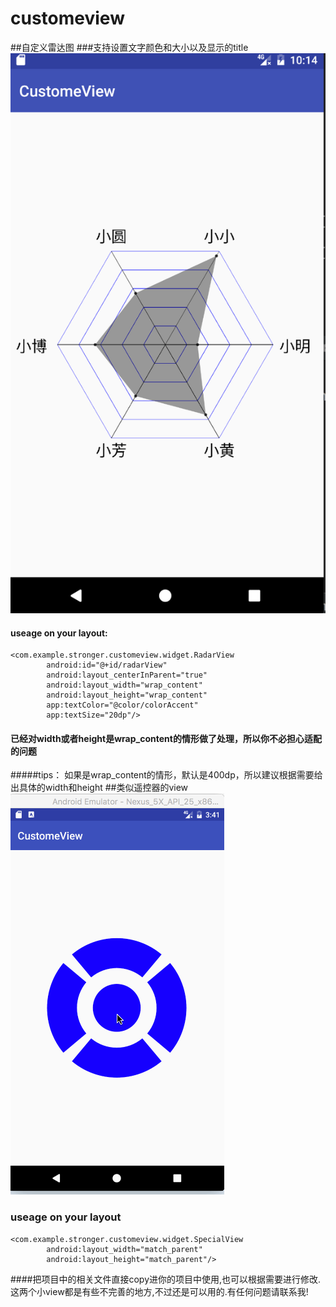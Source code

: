 # customeview
##自定义雷达图
###支持设置文字颜色和大小以及显示的title
![](https://github.com/hjmJhon/customeview/raw/master/Screenshots/QQ20161231-221420@2x.png)
#### useage on your layout:
```
<com.example.stronger.customeview.widget.RadarView
        android:id="@+id/radarView"
        android:layout_centerInParent="true"
        android:layout_width="wrap_content"
        android:layout_height="wrap_content"
        app:textColor="@color/colorAccent"
        app:textSize="20dp"/>
```
#### 已经对width或者height是wrap_content的情形做了处理，所以你不必担心适配的问题
#####tips：
如果是wrap_content的情形，默认是400dp，所以建议根据需要给出具体的width和height
##类似遥控器的view
![](https://github.com/hjmJhon/customeview/raw/master/Screenshots/Untitled.gif)
### useage on your layout
```
<com.example.stronger.customeview.widget.SpecialView
        android:layout_width="match_parent"
        android:layout_height="match_parent"/>
```
####把项目中的相关文件直接copy进你的项目中使用,也可以根据需要进行修改.这两个小view都是有些不完善的地方,不过还是可以用的.有任何问题请联系我!